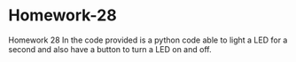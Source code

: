 # Homework-28
Homework 28 
In the code provided is a python code able to light a LED for a second and also have a button to turn a LED on and off. 
